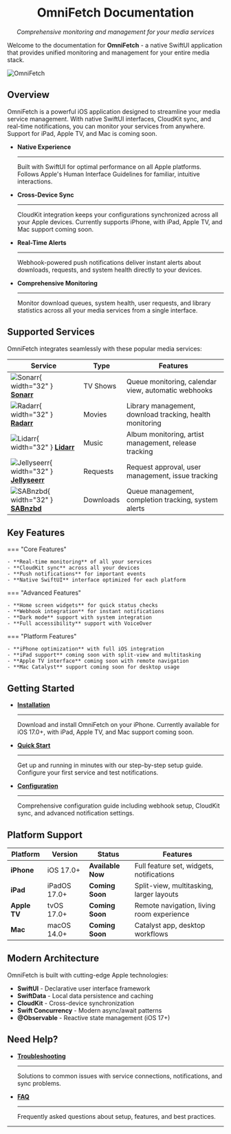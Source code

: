 
<div align="center">
  <h1>OmniFetch Documentation</h1>
  <p><em>Comprehensive monitoring and management for your media services</em></p>
</div>

Welcome to the documentation for **OmniFetch** - a native SwiftUI application that provides unified monitoring and management for your entire media stack.

![OmniFetch](assets/images/discovery.png)

## Overview

OmniFetch is a powerful iOS application designed to streamline your media service management. With native SwiftUI interfaces, CloudKit sync, and real-time notifications, you can monitor your services from anywhere. Support for iPad, Apple TV, and Mac is coming soon.

<div class="grid cards" markdown>

- **Native Experience**

    ---

    Built with SwiftUI for optimal performance on all Apple platforms. Follows Apple's Human Interface Guidelines for familiar, intuitive interactions.

- **Cross-Device Sync**

    ---

    CloudKit integration keeps your configurations synchronized across all your Apple devices. Currently supports iPhone, with iPad, Apple TV, and Mac support coming soon.

- **Real-Time Alerts**

    ---

    Webhook-powered push notifications deliver instant alerts about downloads, requests, and system health directly to your devices.

- **Comprehensive Monitoring**

    ---

    Monitor download queues, system health, user requests, and library statistics across all your media services from a single interface.

</div>

## Supported Services

OmniFetch integrates seamlessly with these popular media services:

| Service | Type | Features |
|---------|------|----------|
| ![Sonarr](assets/images/service-icons/sonarr-logo.png){ width="32" } **[Sonarr](services/sonarr/index.md)** | TV Shows | Queue monitoring, calendar view, automatic webhooks |
| ![Radarr](assets/images/service-icons/radarr-logo.png){ width="32" } **[Radarr](services/radarr/index.md)** | Movies | Library management, download tracking, health monitoring |
| ![Lidarr](assets/images/service-icons/lidarr-logo.png){ width="32" } **[Lidarr](services/lidarr/index.md)** | Music | Album monitoring, artist management, release tracking |
| ![Jellyseerr](assets/images/service-icons/jellyseerr-logo.png){ width="32" } **[Jellyseerr](services/jellyseerr/index.md)** | Requests | Request approval, user management, issue tracking |
| ![SABnzbd](assets/images/service-icons/sabnzbd-logo.png){ width="32" } **[SABnzbd](services/sabnzbd/index.md)** | Downloads | Queue management, completion tracking, system alerts |

## Key Features

=== "Core Features"

    - **Real-time monitoring** of all your services
    - **CloudKit sync** across all your devices
    - **Push notifications** for important events
    - **Native SwiftUI** interface optimized for each platform

=== "Advanced Features"

    - **Home screen widgets** for quick status checks
    - **Webhook integration** for instant notifications
    - **Dark mode** support with system integration
    - **Full accessibility** support with VoiceOver

=== "Platform Features"

    - **iPhone optimization** with full iOS integration
    - **iPad support** coming soon with split-view and multitasking
    - **Apple TV interface** coming soon with remote navigation
    - **Mac Catalyst** support coming soon for desktop usage

## Getting Started

<div class="grid cards" markdown>

- [**Installation**](setup/installation.md)

    ---

    Download and install OmniFetch on your iPhone. Currently available for iOS 17.0+, with iPad, Apple TV, and Mac support coming soon.

- [**Quick Start**](setup/quick-start.md)

    ---

    Get up and running in minutes with our step-by-step setup guide. Configure your first service and test notifications.

- [**Configuration**](setup/configuration.md)

    ---

    Comprehensive configuration guide including webhook setup, CloudKit sync, and advanced notification settings.

</div>

## Platform Support

| Platform | Version | Status | Features |
|----------|---------|---------|----------|
| **iPhone** | iOS 17.0+ | **Available Now** | Full feature set, widgets, notifications |
| **iPad** | iPadOS 17.0+ | **Coming Soon** | Split-view, multitasking, larger layouts |
| **Apple TV** | tvOS 17.0+ | **Coming Soon** | Remote navigation, living room experience |
| **Mac** | macOS 14.0+ | **Coming Soon** | Catalyst app, desktop workflows |

## Modern Architecture

OmniFetch is built with cutting-edge Apple technologies:

- **SwiftUI** - Declarative user interface framework
- **SwiftData** - Local data persistence and caching
- **CloudKit** - Cross-device synchronization
- **Swift Concurrency** - Modern async/await patterns
- **@Observable** - Reactive state management (iOS 17+)

## Need Help?

<div class="grid cards" markdown>

- [**Troubleshooting**](troubleshooting/common-issues.md)

    ---

    Solutions to common issues with service connections, notifications, and sync problems.

- [**FAQ**](troubleshooting/faq.md)

    ---

    Frequently asked questions about setup, features, and best practices.

</div>

---

[def]: docs/assets/images/discovery.png